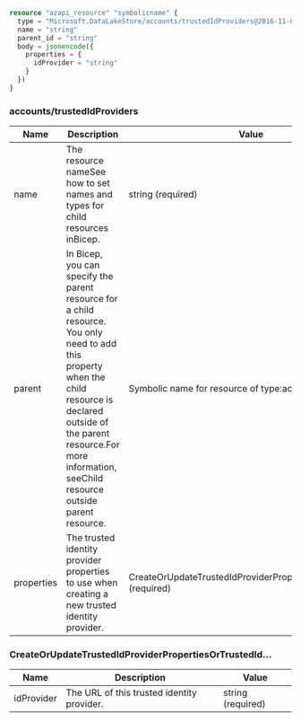 ```terraform
resource "azapi_resource" "symbolicname" {
  type = "Microsoft.DataLakeStore/accounts/trustedIdProviders@2016-11-01"
  name = "string"
  parent_id = "string"
  body = jsonencode({
    properties = {
      idProvider = "string"
    }
  })
}

```

### accounts/trustedIdProviders

| Name | Description | Value |
|-|-|-|
| name | The resource nameSee how to set names and types for child resources inBicep. | string (required) |
| parent | In Bicep, you can specify the parent resource for a child resource. You only need to add this property when the child resource is declared outside of the parent resource.For more information, seeChild resource outside parent resource. | Symbolic name for resource of type:accounts |
| properties | The trusted identity provider properties to use when creating a new trusted identity provider. | CreateOrUpdateTrustedIdProviderPropertiesOrTrustedId...(required) |


### CreateOrUpdateTrustedIdProviderPropertiesOrTrustedId...

| Name | Description | Value |
|-|-|-|
| idProvider | The URL of this trusted identity provider. | string (required) |



